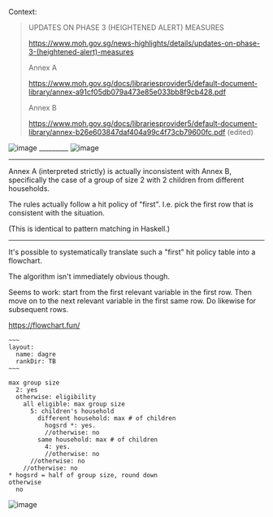 Context:

> UPDATES ON PHASE 3 (HEIGHTENED ALERT) MEASURES
> 
> https://www.moh.gov.sg/news-highlights/details/updates-on-phase-3-(heightened-alert)-measures
> 
> Annex A
> 
> https://www.moh.gov.sg/docs/librariesprovider5/default-document-library/annex-a91cf05db079a473e85e033bb8f9cb428.pdf
> 
> Annex B
> 
> https://www.moh.gov.sg/docs/librariesprovider5/default-document-library/annex-b26e603847daf404a99c4f73cb79600fc.pdf (edited) 

![image](https://user-images.githubusercontent.com/12626411/126429518-e1191e89-a302-49c3-b1ac-9f5da64dea28.png) _________
![image](https://user-images.githubusercontent.com/12626411/126429542-7f0c52af-85da-4add-88b4-bcd27cf88518.png)


---

Annex A (interpreted strictly) is actually inconsistent with Annex B, specifically the case of a group of size 2 with 2 children from different households.

The rules actually follow a hit policy of "first". I.e. pick the first row that is consistent with the situation.

(This is identical to pattern matching in Haskell.)

---

It's possible to systematically translate such a "first" hit policy table into a flowchart.

The algorithm isn't immediately obvious though.

Seems to work: start from the first relevant variable in the first row. Then move on to the next relevant variable in the first same row. Do likewise for subsequent rows.

https://flowchart.fun/

```
~~~
layout:
  name: dagre
  rankDir: TB
~~~

max group size
  2: yes
  otherwise: eligibility
    all eligible: max group size
      5: children's household
        different household: max # of children
          hogsrd *: yes.
          //otherwise: no
        same household: max # of children
          4: yes.
          //otherwise: no
      //otherwise: no
    //otherwise: no
* hogsrd = half of group size, round down
otherwise
  no
```

![image](https://user-images.githubusercontent.com/12626411/126429176-0748b546-dfde-4b6a-a71e-bb0caf5e5642.png)
